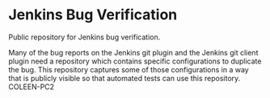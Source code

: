 # Jenkins Bug Verification
Public repository for Jenkins bug verification.

Many of the bug reports on the Jenkins git plugin and the Jenkins git client plugin 
need a repository which contains specific configurations to duplicate the bug.  This
repository captures some of those configurations in a way that is publicly visible
so that automated tests can use this repository.
COLEEN-PC2
